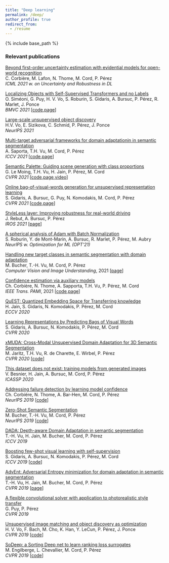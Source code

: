 ```yaml
---
title: "Deep learning"
permalink: /deep/
author_profile: true
redirect_from:
  - /resume
---
```


{% include base_path %}

### Relevant publications

[Beyond first-order uncertainty estimation with evidential models for open-world recognition](http://cedric.cnam.fr/~thomen/papers/UDL2021-paper-062.pdf)  
C. Corbière, M. Lafon, N. Thome, M. Cord, P. Pérez  
*ICML 2021 w. on Uncertainty and Robustness in DL*  

[Localizing Objects with Self-Supervised Transformers and no Labels](https://arxiv.org/abs/2109.14279)  
O. Siméoni, G. Puy, H. V. Vo, S. Roburin, S. Gidaris, A. Bursuc, P. Pérez, R. Marlet, J. Ponce  
*BMVC 2021* [[code](https://github.com/valeoai/LOST),[page](https://valeoai.github.io/blog/publications/lost/)]

[Large-scale unsupervised object discovery](https://arxiv.org/abs/2106.06650)  
H.V. Vo, E. Sizikova, C. Schmid, P. Pérez, J. Ponce  
*NeurIPS 2021*

[Multi-target adversarial frameworks for domain adaptationin in semantic segmentation](https://arxiv.org/abs/2108.06962)  
A. Saporta, T.H. Vu, M. Cord, P. Pérez  
*ICCV 2021* [[code](https://github.com/valeoai/MTAF),[page](https://valeoai.github.io/blog/publications/mtaf/)] 

[Semantic Palette: Guiding scene generation with class proportions](https://openaccess.thecvf.com/content/CVPR2021/html/Le_Moing_Semantic_Palette_Guiding_Scene_Generation_With_Class_Proportions_CVPR_2021_paper.html)  
G. Le Moing, T.H. Vu, H. Jain, P. Pérez, M. Cord  
*CVPR 2021* [[code](https://github.com/valeoai/SemanticPalette),[page](https://valeoai.github.io/blog/publications/semanticpalette/),[video](https://www.youtube.com/watch?v=ejkbaJD4Emk)]

[Online bag-of-visual-words generation for unsupervised representation learning](https://arxiv.org/abs/2012.11552)  
S. Gidaris, A. Bursuc, G. Puy, N. Komodakis, M. Cord, P. Pérez  
*CVPR 2021* [[code](https://github.com/valeoai/obow),[page](https://valeoai.github.io/blog/publications/obow/)]

[StyleLess layer: Improving robustness for real-world driving](https://arxiv.org/abs/2103.13905)  
J. Rebut, A. Bursuc, P. Pérez  
*IROS 2021* [[page](https://valeoai.github.io/blog/publications/styleless/)]  

[A spherical analysis of Adam with Batch Normalization](https://arxiv.org/abs/2006.13382)  
S. Roburin, Y. de Mont-Marin, A. Bursuc, R. Marlet, P. Pérez, M. Aubry  
*NeurIPS w. Optimization for ML (OPT'21)*

[Handling new target classes in semantic segmentation with domain adaptation](https://arxiv.org/abs/2004.01130)  
M. Bucher, T.-H. Vu, M. Cord, P. Pérez  
*Computer Vision and Image Understanding*, 2021 [[page](https://valeoai.github.io/blog/publications/buda/)]

[Confidence estimation via auxiliary models](https://arxiv.org/abs/2012.06508)  
Ch. Corbière, N. Thome, A. Sapporta, T.H. Vu, P. Pérez, M. Cord  
*IEEE Trans. PAMI*, 2021 [[code](https://github.com/valeoai/ConfidNet),[page](https://valeoai.github.io/blog/publications/confidnet_conda/)]

[QuEST: Quantized Embedding Space for Transferring knowledge](https://arxiv.org/abs/1912.01540)  
H. Jain, S. Gidaris, N. Komodakis, P. Pérez, M. Cord  
*ECCV 2020*

[Learning Representations by Predicting Bags of Visual Words](https://arxiv.org/abs/2002.12247)  
S. Gidaris, A. Bursuc, N. Komodakis, P. Pérez, M. Cord  
*CVPR 2020*

[xMUDA: Cross-Modal Unsupervised Domain Adaptation for 3D Semantic Segmentation](https://arxiv.org/abs/1911.12676)  
M. Jaritz, T.H. Vu, R. de Charette, E. Wirbel, P. Pérez  
*CVPR 2020* [[code](https://github.com/valeoai/xmuda)]

[This dataset does not exist: training models from generated images](https://arxiv.org/abs/1911.02888)  
V. Besnier, H. Jain, A. Bursuc, M. Cord, P. Pérez  
*ICASSP 2020*

[Addressing failure detection by learning model confidence](https://papers.nips.cc/paper/8556-addressing-failure-detection-by-learning-model-confidence)  
Ch. Corbière, N. Thome, A. Bar-Hen, M. Cord, P. Pérez  
*NeurIPS 2019* [[code](https://github.com/valeoai/ConfidNet)]

[Zero-Shot Semantic Segmentation](http://papers.nips.cc/paper/8338-zero-shot-semantic-segmentation)  
M. Bucher, T.-H. Vu, M. Cord, P. Pérez  
*NeurIPS 2019* [[code](https://github.com/valeoai/ZS3)]  

[DADA: Depth-aware Domain Adaptation in semantic segmentation](https://arxiv.org/pdf/1904.01886)  
T.-H. Vu, H. Jain, M. Bucher, M. Cord, P. Pérez   
*ICCV 2019*

[Boosting few-shot visual learning with self-supervision](http://openaccess.thecvf.com/content_ICCV_2019/html/Gidaris_Boosting_Few-Shot_Visual_Learning_With_Self-Supervision_ICCV_2019_paper.html)  
S. Gidaris, A. Bursuc, N. Komodakis, P. Pérez, M. Cord  
*ICCV 2019* [[code](https://github.com/valeoai/BF3S)]

[AdvEnt: Adversarial Entropy minimization for domain adaptation in semantic segmentation](https://arxiv.org/pdf/1811.12833)  
T.-H. Vu, H. Jain, M. Bucher, M. Cord, P. Pérez  
*CVPR 2019* [[page](https://github.com/valeoai/ADVENT)]

[A flexible convolutional solver with application to photorealistic style transfer](http://openaccess.thecvf.com/content_CVPR_2019/html/Puy_A_Flexible_Convolutional_Solver_for_Fast_Style_Transfers_CVPR_2019_paper.html)  
G. Puy, P. Pérez  
*CVPR 2019*

[Unsupervised image matching and object discovery as optimization](http://openaccess.thecvf.com/content_CVPR_2019/html/Vo_Unsupervised_Image_Matching_and_Object_Discovery_as_Optimization_CVPR_2019_paper.html)  
H. V. Vo, F. Bach, M. Cho, K. Han, Y. LeCun, P. Pérez, J. Ponce  
*CVPR 2019* [[code](https://github.com/huyvvo/OSD)]  

[SoDeep: a Sorting Deep net to learn ranking loss surrogates](http://openaccess.thecvf.com/content_CVPR_2019/html/Engilberge_SoDeep_A_Sorting_Deep_Net_to_Learn_Ranking_Loss_Surrogates_CVPR_2019_paper.html)  
M. Engilberge, L. Chevallier, M. Cord, P. Pérez  
*CVPR 2019* [[code](https://github.com/technicolor-research/sodeep)]
